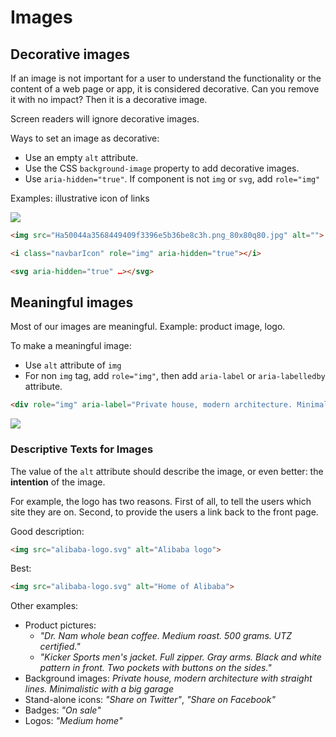 # Images

## Decorative images

If an image is not important for a user to understand the functionality or the content of a web page or app, it is considered decorative. Can you remove it with no impact? Then it is a decorative image.

Screen readers will ignore decorative images.

Ways to set an image as decorative:
- Use an empty `alt` attribute.
- Use the CSS `background-image` property to add decorative images.
- Use `aria-hidden="true"`. If component is not `img` or `svg`, add `role="img"`

Examples: illustrative icon of links 

![](https://www.w3schools.com/accessibility/img_alibaba-top.png)

```html
<img src="Ha50044a3568449409f3396e5b36be8c3h.png_80x80q80.jpg" alt="">

<i class="navbarIcon" role="img" aria-hidden="true"></i>

<svg aria-hidden="true" …></svg>
```


## Meaningful images

Most of our images are meaningful. Example: product image, logo.

To make a meaningful image:

- Use `alt` attribute of `img`
- For non `img` tag, add `role="img"`, then add `aria-label` or `aria-labelledby` attribute.

```html
<div role="img" aria-label="Private house, modern architecture. Minimalistic with a big garage.">
```

![](https://www.w3schools.com/accessibility/img_caledonbuild.png)


### Descriptive Texts for Images

The value of the `alt` attribute should describe the image, or even better: the **intention** of the image. 

For example, the logo has two reasons. First of all, to tell the users which site they are on. Second, to provide the users a link back to the front page.

Good description:

```html
<img src="alibaba-logo.svg" alt="Alibaba logo">
```

Best:

```html
<img src="alibaba-logo.svg" alt="Home of Alibaba">
```

Other examples:

- Product pictures:
  - *"Dr. Nam whole bean coffee. Medium roast. 500 grams. UTZ certified."*
  - *"Kicker Sports men's jacket. Full zipper. Gray arms. Black and white pattern in front. Two pockets with buttons on the sides."*
- Background images: *Private house, modern architecture with straight lines. Minimalistic with a big garage*
- Stand-alone icons: *"Share on Twitter"*, *"Share on Facebook"*
- Badges: *"On sale"*
- Logos: *"Medium home"*